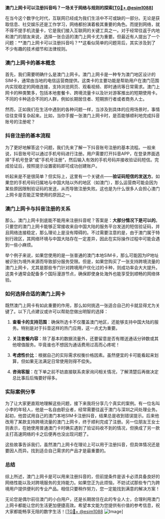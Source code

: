 **澳门上网卡可以注册抖音吗？一场关于网络与规则的探索[[TG💪+ @esim1088](https://t.me/s/esim1088)]**

在当今这个数字化时代，互联网已经成为我们生活中不可或缺的一部分。无论是获取信息、社交娱乐还是工作学习，网络都扮演着极其重要的角色。而提到网络，就不得不提手机流量卡，它是我们接入互联网的关键工具之一。对于经常往返于内地和澳门的朋友来说，选择一张合适的澳门上网卡尤为重要。但最近有人提出了一个问题：**澳门上网卡可以注册抖音吗？**这看似简单的问题背后，其实涉及到了不少有趣的技术细节和法律规则。

### 澳门上网卡的基本概念

首先，我们需要明确什么是澳门上网卡。澳门上网卡是一种专为澳门地区设计的SIM卡，通常由当地的电信运营商提供。这类卡的主要功能是帮助用户在澳门范围内实现稳定的网络连接，支持浏览网页、观看视频、即时通讯等日常需求。澳门上网卡的种类繁多，包括本地套餐卡、跨境流量卡以及针对游客推出的短期使用卡。不同的卡种适合不同的人群，例如长期居住者、短期旅行者或者商务人士。

然而，正如我们在生活中遇到的各种问题一样，当涉及到具体的应用场景时，事情往往变得复杂起来。比如，当你手握一张澳门上网卡时，是否能够顺利地完成抖音账号的注册呢？

### 抖音注册的基本流程

为了更好地解答这个问题，我们先来了解一下抖音账号注册的基本流程。一般来说，抖音账号可以通过手机号码进行注册。用户需要打开抖音APP，在登录界面选择“手机号登录”或“手机号注册”，然后输入有效的手机号码并接收验证码短信。完成验证后，按照提示设置密码即可成功创建账户。

听起来是不是很简单？但实际上，这里有一个关键点——**验证码短信的发送方**。如果您的手机号码归属地与中国大陆以外的地区（如澳门），那么运营商可能会因为某些原因限制验证码的发送，从而导致注册失败。这也是为什么很多人会担心澳门上网卡是否能正常使用的原因之一。

### 澳门上网卡与抖音注册的关系

那么，澳门上网卡到底能不能用来注册抖音呢？答案是：**大部分情况下是可以的**。只要您的澳门上网卡能够正常接收来自中国大陆的服务平台发送的短信验证码，并且网络连接稳定，那么理论上是没有障碍的。不过需要注意的是，由于澳门属于特别行政区，其网络环境与中国大陆存在一定差异，因此在实际操作过程中可能会遇到一些小麻烦。

举个例子来说，如果您使用的是一张普通的澳门本地SIM卡，那么可能因为IP地址被识别为境外来源而导致部分服务受限。但是，如果您购买了一张支持跨境流量的澳门上网卡，尤其是那些专门针对跨境用户优化过的卡种，则成功率会大大提升。这类卡通常会配备多个国际漫游节点，确保即使身处海外也能享受到顺畅的网络体验。

### 如何选择合适的澳门上网卡

既然澳门上网卡有如此重要的作用，那么如何挑选一张适合自己的卡就显得尤为关键了。以下几点建议或许可以帮助您做出明智的选择：

1. **查看卡的支持范围**：确保所选卡不仅覆盖澳门地区，还能够支持中国大陆的服务。特别是对于抖音这样的热门应用，这一点尤为重要。
   
2. **关注套餐内容**：除了基本的数据流量外，还要留意是否有赠送通话分钟数或其他增值服务。毕竟谁也不想因为通话费用过高而心疼呢！

3. **考虑性价比**：根据自己的实际需求权衡价格因素。虽然便宜的卡可能看起来划算，但如果无法满足日常使用则得不偿失。

4. **咨询客服**：在下单之前不妨直接联系卖家询问相关情况，了解清楚后再做决定总比事后后悔要好得多。

### 实际案例分享

为了让大家更直观地理解这些问题，接下来我将分享几个真实的案例。有一位名叫小李的年轻人，他是一名自由职业者，经常需要往返于澳门与深圳之间处理业务。起初，他尝试用自己的澳门本地SIM卡注册抖音，结果总是收到错误提示。后来他改用了某款支持跨境流量的澳门上网卡，终于顺利完成了注册。另一位朋友王女士则表示，在她使用普通澳门卡时确实遇到了验证码收不到的情况，但换成了另一款主打高速网络的卡之后便再也没出现问题了。

这些故事告诉我们，虽然澳门上网卡在理论上可以用于注册抖音，但具体情况还是要因人而异。找到适合自己需求的产品才是最重要的。

### 总结

综上所述，澳门上网卡是可以用来注册抖音的，但前提条件是该卡必须具备良好的网络性能以及对跨境服务的支持能力。如果您正为此烦恼，不妨试试那些专门为跨境用户提供便利的专业产品。相信只要稍作努力，您一定能找到满意的解决方案！

无论您是偶尔前往澳门的小白用户，还是长期居住在此的专业人士，合理利用澳门上网卡都能让您的生活更加便捷高效。希望本文能为您提供有价值的参考信息，祝大家都能畅享无阻的数字生活！[[TG💪+ @esim1088](https://t.me/s/esim1088) ![Image](https://i.postimg.cc/4NQfJmqS/Snipaste-2025-05-13-00-14-12.png)]